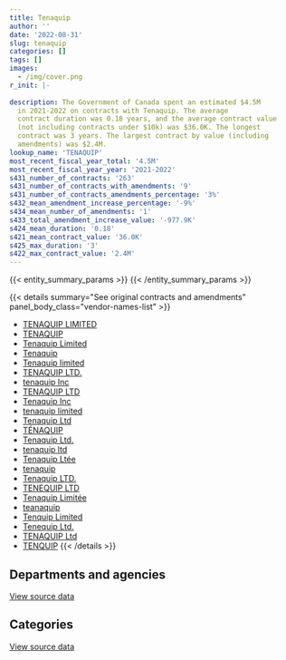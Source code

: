 ```yaml
---
title: Tenaquip
author: ''
date: '2022-08-31'
slug: tenaquip
categories: []
tags: []
images:
  - /img/cover.png
r_init: |-
  
description: The Government of Canada spent an estimated $4.5M
  in 2021-2022 on contracts with Tenaquip. The average
  contract duration was 0.18 years, and the average contract value
  (not including contracts under $10k) was $36.0K. The longest
  contract was 3 years. The largest contract by value (including
  amendments) was $2.4M.
lookup_name: 'TENAQUIP'
most_recent_fiscal_year_total: '4.5M'
most_recent_fiscal_year_year: '2021-2022'
s431_number_of_contracts: '263'
s431_number_of_contracts_with_amendments: '9'
s431_number_of_contracts_amendments_percentage: '3%'
s432_mean_amendment_increase_percentage: '-9%'
s434_mean_number_of_amendments: '1'
s433_total_amendment_increase_value: '-977.9K'
s424_mean_duration: '0.18'
s421_mean_contract_value: '36.0K'
s425_max_duration: '3'
s422_max_contract_value: '2.4M'
---
```


<script src="/rmarkdown-libs/htmlwidgets/htmlwidgets.js"></script>
<link href="/rmarkdown-libs/datatables-css/datatables-crosstalk.css" rel="stylesheet" />
<script src="/rmarkdown-libs/datatables-binding/datatables.js"></script>
<script src="/rmarkdown-libs/jquery/jquery-3.6.0.min.js"></script>
<link href="/rmarkdown-libs/dt-core-bootstrap/css/dataTables.bootstrap.min.css" rel="stylesheet" />
<link href="/rmarkdown-libs/dt-core-bootstrap/css/dataTables.bootstrap.extra.css" rel="stylesheet" />
<script src="/rmarkdown-libs/dt-core-bootstrap/js/jquery.dataTables.min.js"></script>
<script src="/rmarkdown-libs/dt-core-bootstrap/js/dataTables.bootstrap.min.js"></script>
<link href="/rmarkdown-libs/crosstalk/css/crosstalk.min.css" rel="stylesheet" />
<script src="/rmarkdown-libs/crosstalk/js/crosstalk.min.js"></script>
<script src="/rmarkdown-libs/htmlwidgets/htmlwidgets.js"></script>
<link href="/rmarkdown-libs/datatables-css/datatables-crosstalk.css" rel="stylesheet" />
<script src="/rmarkdown-libs/datatables-binding/datatables.js"></script>
<script src="/rmarkdown-libs/jquery/jquery-3.6.0.min.js"></script>
<link href="/rmarkdown-libs/dt-core-bootstrap/css/dataTables.bootstrap.min.css" rel="stylesheet" />
<link href="/rmarkdown-libs/dt-core-bootstrap/css/dataTables.bootstrap.extra.css" rel="stylesheet" />
<script src="/rmarkdown-libs/dt-core-bootstrap/js/jquery.dataTables.min.js"></script>
<script src="/rmarkdown-libs/dt-core-bootstrap/js/dataTables.bootstrap.min.js"></script>
<link href="/rmarkdown-libs/crosstalk/css/crosstalk.min.css" rel="stylesheet" />
<script src="/rmarkdown-libs/crosstalk/js/crosstalk.min.js"></script>

{{< entity_summary_params >}}
{{< /entity_summary_params >}}

{{< details summary="See original contracts and amendments" panel_body_class="vendor-names-list" >}}
- [TENAQUIP LIMITED](https://search.open.canada.ca/en/ct/?sort=contract_value_f%20desc&page=1&search_text=%22TENAQUIP%20LIMITED%22)
- [TENAQUIP](https://search.open.canada.ca/en/ct/?sort=contract_value_f%20desc&page=1&search_text=%22TENAQUIP%22)
- [Tenaquip Limited](https://search.open.canada.ca/en/ct/?sort=contract_value_f%20desc&page=1&search_text=%22Tenaquip%20Limited%22)
- [Tenaquip](https://search.open.canada.ca/en/ct/?sort=contract_value_f%20desc&page=1&search_text=%22Tenaquip%22)
- [Tenaquip limited](https://search.open.canada.ca/en/ct/?sort=contract_value_f%20desc&page=1&search_text=%22Tenaquip%20limited%22)
- [TENAQUIP LTD.](https://search.open.canada.ca/en/ct/?sort=contract_value_f%20desc&page=1&search_text=%22TENAQUIP%20LTD.%22)
- [tenaquip Inc](https://search.open.canada.ca/en/ct/?sort=contract_value_f%20desc&page=1&search_text=%22tenaquip%20Inc%22)
- [TENAQUIP LTD](https://search.open.canada.ca/en/ct/?sort=contract_value_f%20desc&page=1&search_text=%22TENAQUIP%20LTD%22)
- [Tenaquip Inc](https://search.open.canada.ca/en/ct/?sort=contract_value_f%20desc&page=1&search_text=%22Tenaquip%20Inc%22)
- [tenaquip limited](https://search.open.canada.ca/en/ct/?sort=contract_value_f%20desc&page=1&search_text=%22tenaquip%20limited%22)
- [Tenaquip Ltd](https://search.open.canada.ca/en/ct/?sort=contract_value_f%20desc&page=1&search_text=%22Tenaquip%20Ltd%22)
- [TÉNAQUIP](https://search.open.canada.ca/en/ct/?sort=contract_value_f%20desc&page=1&search_text=%22T%c3%89NAQUIP%22)
- [Tenaquip Ltd.](https://search.open.canada.ca/en/ct/?sort=contract_value_f%20desc&page=1&search_text=%22Tenaquip%20Ltd.%22)
- [tenaquip ltd](https://search.open.canada.ca/en/ct/?sort=contract_value_f%20desc&page=1&search_text=%22tenaquip%20ltd%22)
- [Tenaquip Ltée](https://search.open.canada.ca/en/ct/?sort=contract_value_f%20desc&page=1&search_text=%22Tenaquip%20Lt%c3%a9e%22)
- [tenaquip](https://search.open.canada.ca/en/ct/?sort=contract_value_f%20desc&page=1&search_text=%22tenaquip%22)
- [Tenaquip LTD.](https://search.open.canada.ca/en/ct/?sort=contract_value_f%20desc&page=1&search_text=%22Tenaquip%20LTD.%22)
- [TENEQUIP LTD](https://search.open.canada.ca/en/ct/?sort=contract_value_f%20desc&page=1&search_text=%22TENEQUIP%20LTD%22)
- [Tenaquip Limitée](https://search.open.canada.ca/en/ct/?sort=contract_value_f%20desc&page=1&search_text=%22Tenaquip%20Limit%c3%a9e%22)
- [teanaquip](https://search.open.canada.ca/en/ct/?sort=contract_value_f%20desc&page=1&search_text=%22teanaquip%22)
- [Tenquip Limited](https://search.open.canada.ca/en/ct/?sort=contract_value_f%20desc&page=1&search_text=%22Tenquip%20Limited%22)
- [Tenequip Ltd.](https://search.open.canada.ca/en/ct/?sort=contract_value_f%20desc&page=1&search_text=%22Tenequip%20Ltd.%22)
- [TENAQUIP Ltd](https://search.open.canada.ca/en/ct/?sort=contract_value_f%20desc&page=1&search_text=%22TENAQUIP%20Ltd%22)
- [TENQUIP](https://search.open.canada.ca/en/ct/?sort=contract_value_f%20desc&page=1&search_text=%22TENQUIP%22)
{{< /details >}}

## Departments and agencies

<div id="htmlwidget-1" style="width:100%;height:auto;" class="datatables html-widget"></div>
<script type="application/json" data-for="htmlwidget-1">{"x":{"style":"bootstrap","filter":"none","vertical":false,"data":[["<a href=\"/departments/aafc-aac/\">Agriculture and Agri-Food Canada<\/a>","<a href=\"/departments/cbsa-asfc/\">Canada Border Services Agency<\/a>","<a href=\"/departments/cfia-acia/\">Canadian Food Inspection Agency<\/a>","<a href=\"/departments/csc-scc/\">Correctional Service of Canada<\/a>","<a href=\"/departments/dfatd-maecd/\">Global Affairs Canada<\/a>","<a href=\"/departments/dfo-mpo/\">Fisheries and Oceans Canada<\/a>","<a href=\"/departments/dnd-mdn/\">National Defence<\/a>","<a href=\"/departments/ec/\">Environment and Climate Change Canada<\/a>","<a href=\"/departments/irb-cisr/\">Immigration and Refugee Board of Canada<\/a>","<a href=\"/departments/isc-sac/\">Indigenous Services Canada<\/a>","<a href=\"/departments/nrcan-rncan/\">Natural Resources Canada<\/a>","<a href=\"/departments/pc/\">Parks Canada<\/a>","<a href=\"/departments/phac-aspc/\">Public Health Agency of Canada<\/a>","<a href=\"/departments/pwgsc-tpsgc/\">Public Services and Procurement Canada<\/a>","<a href=\"/departments/rcmp-grc/\">Royal Canadian Mounted Police<\/a>","<a href=\"/departments/statcan/\">Statistics Canada<\/a>","<a href=\"/departments/tc/\">Transport Canada<\/a>"],[null,null,null,88598.02,15741.08,23831.45,1052931.9,null,null,null,52150.5,null,null,44596.07,13302.51,null,null],[null,null,null,null,null,76078.75,690468.52,null,null,null,24053.97,10343,37755.36,68522.4,null,11469.45,53884.49],[null,10615.22,null,null,10273.4,41181.74,1153970.7,23814.25,21326.44,13549.27,null,null,1677851.07,159.42,35668.41,null,13108],[24004.9,2158.32,13500.09,39700.01,null,221095.36,3203906.72,null,null,null,41471.65,null,879350.84,null,40284.97,null,19750.41]],"container":"<table class=\"table table-striped table-hover row-border order-column display\">\n  <thead>\n    <tr>\n      <th>Department<\/th>\n      <th>2018-2019<\/th>\n      <th>2019-2020<\/th>\n      <th>2020-2021<\/th>\n      <th>2021-2022<\/th>\n    <\/tr>\n  <\/thead>\n<\/table>","options":{"order":[[4,"desc"]],"pageLength":10,"autoWidth":true,"columnDefs":[{"targets":1,"render":"function(data, type, row, meta) {\n    return type !== 'display' ? data : DTWidget.formatCurrency(data, \"$\", 2, 3, \",\", \".\", true, null);\n  }"},{"targets":2,"render":"function(data, type, row, meta) {\n    return type !== 'display' ? data : DTWidget.formatCurrency(data, \"$\", 2, 3, \",\", \".\", true, null);\n  }"},{"targets":3,"render":"function(data, type, row, meta) {\n    return type !== 'display' ? data : DTWidget.formatCurrency(data, \"$\", 2, 3, \",\", \".\", true, null);\n  }"},{"targets":4,"render":"function(data, type, row, meta) {\n    return type !== 'display' ? data : DTWidget.formatCurrency(data, \"$\", 2, 3, \",\", \".\", true, null);\n  }"},{"width":"16%","targets":[1,2,3,4]},{"className":"dt-right","targets":[1,2,3,4]}],"orderClasses":false}},"evals":["options.columnDefs.0.render","options.columnDefs.1.render","options.columnDefs.2.render","options.columnDefs.3.render"],"jsHooks":[]}</script>
<p class="text-right">
<a href="https://github.com/GoC-Spending/contracts-data/tree/main/data/out/vendors/tenaquip/summary_by_fiscal_year_by_department.csv" class="source-data-link btn btn-link">View source data</a>
</p>

## Categories

<div id="htmlwidget-2" style="width:100%;height:auto;" class="datatables html-widget"></div>
<script type="application/json" data-for="htmlwidget-2">{"x":{"style":"bootstrap","filter":"none","vertical":false,"data":[["<a href=\"/categories/facilities_and_construction/\">Facilities and construction<\/a>","<a href=\"/categories/office_management/\">Office management<\/a>","<a href=\"/categories/defence/\">Defence<\/a>","<a href=\"/categories/professional_services/\">Professional services<\/a>","<a href=\"/categories/information_technology/\">Information technology<\/a>","<a href=\"/categories/medical/\">Medical<\/a>","<a href=\"/categories/transportation_and_logistics/\">Transportation and logistics<\/a>","<a href=\"/categories/industrial_products_and_services/\">Industrial products and services<\/a>","<a href=\"/categories/human_capital/\">Human capital<\/a>"],[null,101107.66,122103.37,14952.09,null,22050.67,null,1030937.73,null],[null,65157.45,122801.66,null,56353.16,37755.36,19725.59,670782.73,null],[37353.86,84940.38,202142.35,null,24294.97,1712559.07,null,915419.29,24808.02],[null,155501.92,44706.82,null,34496.75,912447.66,21990.83,3316079.28,null]],"container":"<table class=\"table table-striped table-hover row-border order-column display\">\n  <thead>\n    <tr>\n      <th>Category<\/th>\n      <th>2018-2019<\/th>\n      <th>2019-2020<\/th>\n      <th>2020-2021<\/th>\n      <th>2021-2022<\/th>\n    <\/tr>\n  <\/thead>\n<\/table>","options":{"order":[[4,"desc"]],"dom":"t","pageLength":30,"autoWidth":true,"columnDefs":[{"targets":1,"render":"function(data, type, row, meta) {\n    return type !== 'display' ? data : DTWidget.formatCurrency(data, \"$\", 2, 3, \",\", \".\", true, null);\n  }"},{"targets":2,"render":"function(data, type, row, meta) {\n    return type !== 'display' ? data : DTWidget.formatCurrency(data, \"$\", 2, 3, \",\", \".\", true, null);\n  }"},{"targets":3,"render":"function(data, type, row, meta) {\n    return type !== 'display' ? data : DTWidget.formatCurrency(data, \"$\", 2, 3, \",\", \".\", true, null);\n  }"},{"targets":4,"render":"function(data, type, row, meta) {\n    return type !== 'display' ? data : DTWidget.formatCurrency(data, \"$\", 2, 3, \",\", \".\", true, null);\n  }"},{"width":"16%","targets":[1,2,3,4]},{"className":"dt-right","targets":[1,2,3,4]}],"orderClasses":false,"lengthMenu":[10,25,30,50,100]}},"evals":["options.columnDefs.0.render","options.columnDefs.1.render","options.columnDefs.2.render","options.columnDefs.3.render"],"jsHooks":[]}</script>
<p class="text-right">
<a href="https://github.com/GoC-Spending/contracts-data/tree/main/data/out/vendors/tenaquip/summary_by_fiscal_year_by_category.csv" class="source-data-link btn btn-link">View source data</a>
</p>
